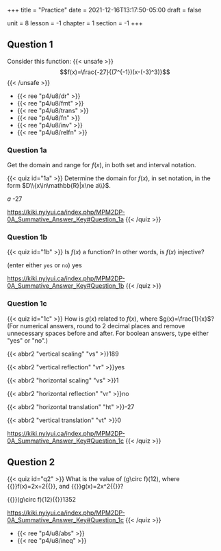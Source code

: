 +++
title = "Practice"
date = 2021-12-16T13:17:50-05:00
draft = false

unit = 8
lesson = -1
chapter = 1
section = -1
+++

## Question 1

Consider this function:
{{< unsafe >}}
$$f(x)=\frac{-27}{(7^{-1})(x-(-3)^3)}$$
{{< /unsafe >}}

- {{< ree "p4/u8/dr" >}}
- {{< ree "p4/u8/fmt" >}}
- {{< ree "p4/u8/trans" >}}
- {{< ree "p4/u8/fn" >}}
- {{< ree "p4/u8/inv" >}}
- {{< ree "p4/u8/relfn" >}}

### Question 1a

Get the domain and range for $f(x)$,
in both set and interval notation.

{{< quiz id="1a" >}}
Determine the domain for $f(x)$,
in set notation,
in the form $D\\{x\in\mathbb{R}|x\ne a\\}$.

$a$
-27


https://kiki.nyiyui.ca/index.php/MPM2DP-0A_Summative_Answer_Key#Question_1a
{{< /quiz >}}

### Question 1b

{{< quiz id="1b" >}}
Is $f(x)$ a function? In other words, is $f(x)$ injective?

(enter either <code>yes</code> or <code>no</code>)
yes


https://kiki.nyiyui.ca/index.php/MPM2DP-0A_Summative_Answer_Key#Question_1b
{{< /quiz >}}

### Question 1c

{{< quiz id="1c" >}}
How is $g(x)$ related to $f(x)$,
where $g(x)=\frac{1}{x}$?
(For numerical answers, round to 2 decimal places and remove unnecessary spaces before and after. For boolean answers, type either "yes" or "no".)

{{< abbr2 "vertical scaling" "vs" >}}189

{{< abbr2 "vertical reflection" "vr" >}}yes

{{< abbr2 "horizontal scaling" "vs" >}}1

{{< abbr2 "horizontal reflection" "vr" >}}no

{{< abbr2 "horizontal translation" "ht" >}}-27

{{< abbr2 "vertical translation" "vt" >}}0



https://kiki.nyiyui.ca/index.php/MPM2DP-0A_Summative_Answer_Key#Question_1c
{{< /quiz >}}

## Question 2

{{< quiz id="q2" >}}
What is the value of (g\circ f)(12),
where
{{<mi>}}f(x)=2x+2{{</mi>}}, and
{{<mi>}}g(x)=2x^2{{</mi>}}?

{{<mi>}}(g\circ f)(12){{</mi>}}1352



https://kiki.nyiyui.ca/index.php/MPM2DP-0A_Summative_Answer_Key#Question_1c
{{< /quiz >}}

- {{< ree "p4/u8/abs" >}}
- {{< ree "p4/u8/ineq" >}}

